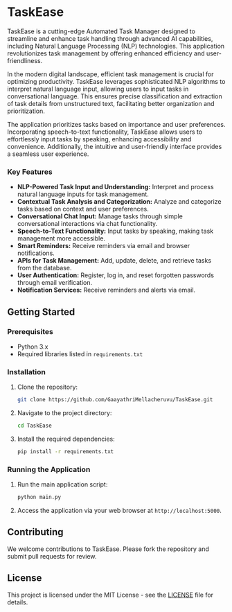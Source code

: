 # TaskEase

TaskEase is a cutting-edge Automated Task Manager designed to streamline and enhance task handling through advanced AI capabilities, including Natural Language Processing (NLP) technologies. This application revolutionizes task management by offering enhanced efficiency and user-friendliness.

In the modern digital landscape, efficient task management is crucial for optimizing productivity. TaskEase leverages sophisticated NLP algorithms to interpret natural language input, allowing users to input tasks in conversational language. This ensures precise classification and extraction of task details from unstructured text, facilitating better organization and prioritization.

The application prioritizes tasks based on importance and user preferences. Incorporating speech-to-text functionality, TaskEase allows users to effortlessly input tasks by speaking, enhancing accessibility and convenience. Additionally, the intuitive and user-friendly interface provides a seamless user experience.

### Key Features

- **NLP-Powered Task Input and Understanding:** Interpret and process natural language inputs for task management.
- **Contextual Task Analysis and Categorization:** Analyze and categorize tasks based on context and user preferences.
- **Conversational Chat Input:** Manage tasks through simple conversational interactions via chat functionality.
- **Speech-to-Text Functionality:** Input tasks by speaking, making task management more accessible.
- **Smart Reminders:** Receive reminders via email and browser notifications.
- **APIs for Task Management:** Add, update, delete, and retrieve tasks from the database.
- **User Authentication:** Register, log in, and reset forgotten passwords through email verification.
- **Notification Services:** Receive reminders and alerts via email.

## Getting Started

### Prerequisites

- Python 3.x
- Required libraries listed in `requirements.txt`

### Installation

1. Clone the repository:
    ```sh
    git clone https://github.com/GaayathriMellacheruvu/TaskEase.git
    ```
2. Navigate to the project directory:
    ```sh
    cd TaskEase
    ```
3. Install the required dependencies:
    ```sh
    pip install -r requirements.txt
    ```

### Running the Application

1. Run the main application script:
    ```sh
    python main.py
    ```

2. Access the application via your web browser at `http://localhost:5000`.

## Contributing

We welcome contributions to TaskEase. Please fork the repository and submit pull requests for review.

## License

This project is licensed under the MIT License - see the [LICENSE](LICENSE) file for details.
